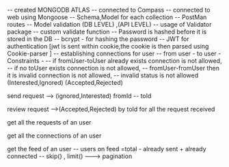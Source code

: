 -- created MONGODB ATLAS 
-- connected to Compass 
-- connected to web using Mongoose 
-- Schema,Model for each collection
-- PostMan routes
-- Model validation (DB LEVEL) ,(API LEVEL)
-- usage of Validator package
-- custom validate function
-- Password is hashed before it is stored in the DB
-- bcrypt - for hashing the password
-- JWT for authentication [jwt is sent within cookie,the cookie is then parsed using Cookie-parser ]
-- establishing connections for user
-- from user - to user
        - Constraints -
-- if fromUser-toUser already exists connection is not allowed,
-- if no toUser exists connection is not allowed,
-- fromUser-fromUser then it is invalid connection is not allowed,
-- invalid status is not allowed (Interested,Ignored) (Accepted,Rejected)

send request --> (ignored,Interested) fromId -- toId

review request -->(Accepted,Rejected) by toId for all the request received

get all the requests of an user

get all the connections of an user 

get the feed of an user -- users on feed =total - already sent + already connected
-- skip() , limit() ---> pagination




